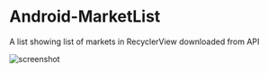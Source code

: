 # Android-MarketList
A list showing list of markets in RecyclerView downloaded from API

![screenshot](/screenshots/phone_screenshot.jpg?raw=true "Optional Title")
